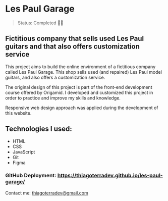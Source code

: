 # Les Paul Garage

> Status: Completed 🤘🏽

## Fictitious company that sells used Les Paul guitars and that also offers customization service

This project aims to build the online environment of a fictitious company called Les Paul Garage. This shop sells used (and repaired) Les Paul model guitars, and also offers a customization service.

The original design of this project is part of the front-end development course offered by Origamid. I developed and customized this project in order to practice and improve my skills and knowledge. 

Responsive web design approach was applied during the development of this website.

## Technologies I used:

* HTML
* CSS
* JavaScript
* Git
* Figma

### GitHub Deployment: https://thiagoterradev.github.io/les-paul-garage/

Contact me: thiagoterradev@gmail.com
